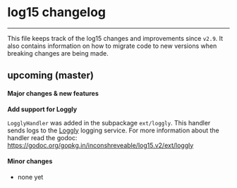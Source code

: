 # log15 changelog
-------

This file keeps track of the log15 changes and improvements since `v2.9`.
It also contains information on how to migrate code to new versions when breaking changes are being made.


<!---

Please follow this format:


## vX.Y yyyy-mm-dd

#### Breaking changes

**Renamed `Warn` to `Warning`**

We thought it would be funny to break everyones code, so we changed `Warn(msg string, ctx ...interface{})` to `Warning(ctx interface{}, msg ...string)`.
As you can see, we also re-ordered the arguments. Updating is very simple. Change `logger.Warn("some message", yourCtx)` to `logger.Warning(yourCtx, "some message")

#### Major changes & new features

**Added something**

And the explanation goes here

**Changed something**

And some more explanation

#### Minor changes
 - list of
 - small changes
 - that were made

-->

## upcoming (master)

#### Major changes & new features

**Add support for Loggly**

`LogglyHandler` was added in the subpackage `ext/loggly`. This handler sends logs to the [Loggly](http://loggly.com/) logging service.
For more information about the handler read the godoc: https://godoc.org/gopkg.in/inconshreveable/log15.v2/ext/loggly

#### Minor changes
 - none yet

